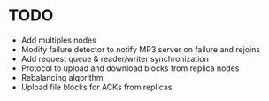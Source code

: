 
# TODO

- Add multiples nodes
- Modify failure detector to notify MP3 server on failure and rejoins
- Add request queue & reader/writer synchronization
- Protocol to upload and download blocks from replica nodes
- Rebalancing algorithm
- Upload file blocks for ACKs from replicas

